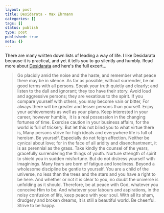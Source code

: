 ```yaml
---
layout: post
title: Desidarata - Max Ehrmann
categories: []
tags: []
status: publish
type: post
published: true
meta: {}
---
```

There are many written down lists of leading a way of life. I like Desidarata because it is practical, and yet it tells you to go silently and humbly. Read more about [Desidarata](http://en.wikipedia.org/wiki/Desiderata) and here's the full excert...

> Go placidly amid the noise and the haste, and remember what peace there may be in silence. As far as possible, without surrender, be on good terms with all persons. Speak your truth quietly and clearly; and listen to the dull and ignorant; they too have their story. Avoid loud and aggressive persons; they are vexatious to the spirit. If you compare yourself with others, you may become vain or bitter, For always there will be greater and lesser persons than yourself. Enjoy your achievements as well as your plans. Keep interested in your career, however humble,  it is a real possession in the changing fortunes of time. Exercise caution in your business affairs, for the world is full of trickery. But let this not blind you to what virtue there is, Many persons strive for high ideals and everywhere life is full of heroism. Be yourself. Especially do not feign affection. Neither be cynical about love; for in the face of all aridity and disenchantment, it is as perennial as the grass. Take kindly the counsel of the years, gracefully surrendering the things of youth. Nurture strength of spirit to shield you in sudden misfortune. But do not distress yourself with imaginings. Many fears are born of fatigue and loneliness. Beyond a wholesome discipline be gentle to yourself. You are a child of the universe, no less than the trees and the stars and you have a right to be here. And whether or not it is clear to you, no doubt the universe is unfolding as it should. Therefore, be at peace with God, whatever you conceive Him to be. And whatever your labours and aspirations, in the noisy confusion of life, keep peace with your soul. With all its sham, drudgery and broken dreams, it is still a beautiful world. Be cheerful. Strive to be happy.
